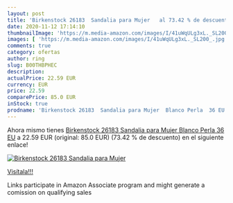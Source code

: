 ```yaml
---
layout: post
title: 'Birkenstock 26183  Sandalia para Mujer   al 73.42 % de descuento'
date: 2020-11-12 17:14:10
thumbnailImage: 'https://m.media-amazon.com/images/I/41uWqULg3xL._SL200_.jpg'
images: [ 'https://m.media-amazon.com/images/I/41uWqULg3xL._SL200_.jpg' ]
comments: true
category: ofertas
author: ring
slug: B00THBPHEC
description:
actualPrice: 22.59 EUR
currency: EUR
price: 22.59
comparePrice: 85.0 EUR
inStock: true
prodname: 'Birkenstock 26183  Sandalia para Mujer  Blanco Perla  36 EU'
---
```


Ahora mismo tienes [Birkenstock 26183  Sandalia para Mujer  Blanco Perla  36 EU](https://www.amazon.es/dp/B00THBPHEC/?tag=tolees-21) a 22.59 EUR (original: 85.0 EUR) (73.42 %  de descuento) en el siguiente enlace!

[![Birkenstock 26183  Sandalia para Mujer  ](https://m.media-amazon.com/images/I/41uWqULg3xL._SL200_.jpg)](https://www.amazon.es/dp/B00THBPHEC/?tag=tolees-21)

[Visítala!!!](https://www.amazon.es/dp/B00THBPHEC/?tag=tolees-21)

Links participate in Amazon Associate program and might generate a comission on qualifying sales
